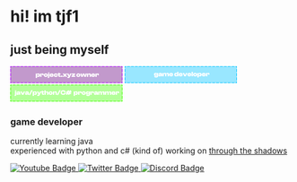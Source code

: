 # hi! im tjf1
## just being myself 
![pxyzowner](pxyzowner.png)
![pxyzowner](dev.png)
![pxyzowner](prog.png)

### game developer 
currently learning java<br>experienced with python and c# (kind of)
working on [through the shadows](https://tts.p-xyz.eu)






  <a href="https://youtube.com/@tjf1dev">
    <img src="https://img.shields.io/badge/YouTube-red?style=for-the-badge&logo=youtube&logoColor=white" alt="Youtube Badge"/>
  </a>
  <a href="https://x.com/@tjf1dev_">
    <img src="https://img.shields.io/badge/Twitter-blue?style=for-the-badge&logo=twitter&logoColor=white" alt="Twitter Badge"/>
  </a>
  <a href="https://discord.gg/eUXvb69YRr">
    <img src="https://img.shields.io/badge/Discord-blurple?style=for-the-badge&logo=discord&logoColor=white" alt="Discord Badge"/>
  </a>
</div>
<!--
**tjf1dev/tjf1dev** is a ✨ _special_ ✨ repository because its `README.md` (this file) appears on your GitHub profile.

Here are some ideas to get you started:

- 🔭 I’m currently working on ...
- 🌱 I’m currently learning ...
- 👯 I’m looking to collaborate on ...
- 🤔 I’m looking for help with ...
- 💬 Ask me about ...
- 📫 How to reach me: ...
- 😄 Pronouns: ...
- ⚡ Fun fact: ...
-->
